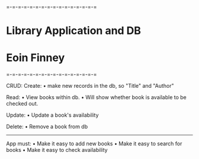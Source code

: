  =-=-=-=-=-=-=-=-=-=-=-=-=-=-=-=
#   Library Application and DB
 #         Eoin Finney           
 =-=-=-=-=-=-=-=-=-=-=-=-=-=-=-=

CRUD:
Create:
• make new records in the db, so "Title" and "Author"

Read:
• View books within db.
• Will show whether book is available to be checked out.

Update:
• Update a book's availability

Delete:
• Remove a book from db

-------------------------------------
App must: 
• Make it easy to add new books
• Make it easy to search for books
• Make it easy to check availability









